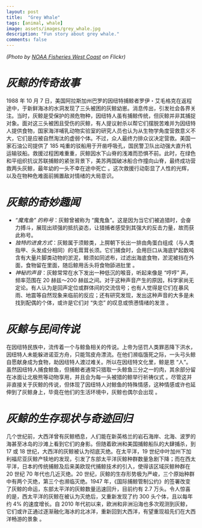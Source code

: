 ```yaml
---
layout: post
title:  "Grey Whale"
tags: [animal, whale]
image: assets/images/grey_whale.jpg
description: "Fun story about grey whale."
comments: false
---
```

*(Photo by [NOAA Fisheries West Coast](https://www.flickr.com/photos/nmfs_northwest/17628350103) on Flickr)*

# *灰鲸的传奇故事*

1988 年 10 月 7 日，美国阿拉斯加州巴罗的因纽特捕鲸者罗伊・艾毛格克在返程途中，于新鲜海冰的水洞发现了三头被困的灰鲸幼崽。消息传出，引发社会各界关注。当时，灰鲸是受保护的濒危物种，因纽特人虽有捕鲸传统，但灰鲸并非其捕捉对象。面对这三头被困且受伤的灰鲸，有人提议射杀以帮它们摆脱苦难并为因纽特人提供食物，国家海洋哺乳动物实验室的研究人员也认为从生物学角度营救意义不大，它们是应被自然淘汰的虚弱个体。不过，众人最终力排众议决定营救。美国一家石油公司提供了 185 吨重的驳船用于开凿呼吸孔，国民警卫队出动强大直升机运输驳船。救援过程困难重重，灰鲸因水下山脊的浅滩而恐惧不前。此时，在绿色和平组织抗议苏联捕鲸的紧张背景下，美苏两国破冰船合作撞向山脊，最终成功营救两头灰鲸，最年幼的一头不幸在途中死亡 。这次救援行动彰显了人性的光辉，以及在物种危难面前搁置敌对情绪的大局意识。

# *灰鲸的奇妙趣闻*

- *“魔鬼鱼” 的称号*：灰鲸曾被称为 “魔鬼鱼”。这是因为当它们被追猎时，会奋力搏斗，展现出顽强的抵抗姿态，让猎捕者感受到其强大的反击力量，故而获此称号。
- *独特的进食方式*：灰鲸属于须鲸类，上腭朝下长出一排由角蛋白组成（与人类指甲、头发成分相同）的毛茸茸长须。它们捕食时，会用巨口从海底铲起数吨含有大量片脚类动物的淤泥，鲸须如同滤布，过滤出海底食物，淤泥被挡在外面，食物留在里面，随后鲸用舌头将食物舔进肚里 。
- *神秘的声音*：灰鲸常常在水下发出一种低沉的喉音，听起来像是 “哼哼” 声，频率范围在 20 赫兹～200 赫兹之间。对于这种声音产生的原因，科学家尚无定论。有人认为是回声定位或群体间的交流信号；也有人觉得是它们在暴风雨、地震等自然现象来临前的反应；还有研究发现，发出这种声音的大多是未找到配偶的个体，或许是它们对 “失恋” 的叹息或愤懑情绪的发泄 。

# *灰鲸与民间传说*

在因纽特民族中，流传着一个与鲸鱼相关的传说。上帝为惩罚人类罪恶降下洪水，因纽特人未能躲进诺亚方舟，只能驾皮舟漂流。在他们濒临饿死之际，一头弓头鲸自愿献身成为食物，助因纽特人渡过难关。所以在因纽特文化里，鲸是恩 “人”。虽然因纽特人捕食鲸鱼，但捕鲸者通常只猎取一头鲸鱼三分之一的肉，其余部分留在冰面让北极熊等动物享用，并且会为每一头被猎的鲸举行祈祷仪式 。尽管这并非直接关于灰鲸的传说，但体现了因纽特人对鲸鱼的特殊情感，这种情感或许也延伸到了灰鲸身上，毕竟在他们的生活环境中，灰鲸也偶尔会出现 。

# *灰鲸的生存现状与奇迹回归*

几个世纪前，大西洋曾有灰鲸栖息，人们能在新英格兰的岩石海岸、北海、波罗的海甚至冰岛的沙滩上看到它们的身影。但随着欧洲和美国捕鲸船队的大肆捕杀，到 17 或 18 世纪，大西洋的灰鲸被认为彻底灭绝。在太平洋，19 世纪中叶加州下加利福尼亚灰鲸产犊地的发现，引发了东部太平洋灰鲸种群数量急剧下降；而在西太平洋，日本的传统捕鲸及后来美欧现代捕鲸技术的引入，使得该区域灰鲸种群在 20 世纪 70 年代也几近灭绝。20 世纪，灰鲸的生存形势极为严峻，三个原始种群中有两个灭绝，第三个也濒临灭绝。1947 年，《国际捕鲸管制公约》的签署改变了灰鲸的命运，东部太平洋的灰鲸数量迅速回升，目前约有 2.7 万头。令人惊喜的是，西太平洋的灰鲸在被认为灭绝后，又重新发现了约 300 头个体，且以每年约 4% 的速度增长。自 2010 年代初以来，欧洲和非洲沿海也多次观测到灰鲸，它们或许正通过逐渐融化海冰的北冰洋，重新回到大西洋，有望重现祖先们在大西洋畅游的景象 。

